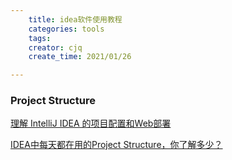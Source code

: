 ```yaml
---
    title: idea软件使用教程
    categories: tools
    tags:
    creator: cjq
    create_time: 2021/01/26

---
```


### Project Structure

[理解 IntelliJ IDEA 的项目配置和Web部署](https://www.cnblogs.com/deng-cc/p/6416332.html)

[IDEA中每天都在用的Project Structure，你了解多少？](https://zhuanlan.zhihu.com/p/267117380)